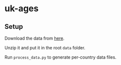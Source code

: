 # uk-ages

## Setup

Download the data from [here](http://esa.un.org/unpd/wpp/DVD/Files/1_Indicators%20(Standard)/ASCII_FILES/WPP2015_INT_F3_Population_By_Sex_Annual_Single_Medium.zip).

Unzip it and put it in the root `data` folder.

Run `process_data.py` to generate per-country data files.

